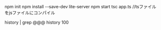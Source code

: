 npm init
npm install --save-dev lite-server
npm start
tsc app.ts //tsファイルをjsファイルにコンパイル


history | grep @@@
history 100

